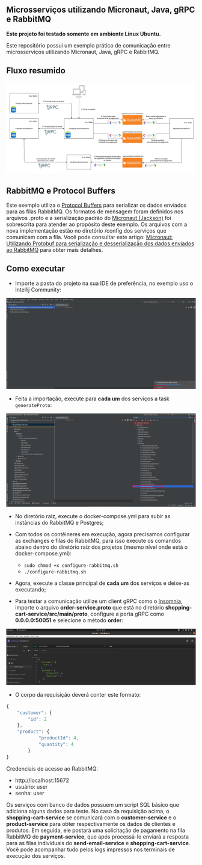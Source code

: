 ## Microsserviços utilizando Micronaut, Java, gRPC e RabbitMQ

**Este projeto foi testado somente em ambiente Linux Ubuntu.**

Este repositório possui um exemplo prático de comunicação entre microsserviços utilizando Micronaut, Java, gRPC e RabbitMQ. 

## Fluxo resumido

<img src="./img/grpc-microsservices-schema.png" alt="Schema"/>

## RabbitMQ e Protocol Buffers

Este exemplo utiliza o [Protocol Buffers](https://developers.google.com/protocol-buffers) para serializar os dados enviados para as filas RabbitMQ. Os formatos de mensagem foram definidos nos arquivos .proto e a serialização 
padrão do [Micronaut (Jackson)](https://micronaut-projects.github.io/micronaut-rabbitmq/latest/guide/#serdes) foi
sobrescrita para atender ao propósito deste exemplo. Os arquivos com a nova implementação estão no diretório /config dos serviços que comunicam com a fila. Você pode consultar este artigo: [Micronaut: Utilizando Protobuf para serialização e desserialização dos dados enviados ao RabbitMQ](https://tonyaugusto.medium.com/micronaut-utilizando-protobuf-para-serializa%C3%A7%C3%A3o-e-desserializa%C3%A7%C3%A3o-dos-dados-enviados-ao-rabbitmq-aca71d1897bd) para obter mais detalhes.


## Como executar

- Importe a pasta do projeto na sua IDE de preferência, no exemplo uso o Intellij Community:

<img src="./img/import-project.png" alt="Import project"/>


- Feita a importação, execute para **cada um** dos serviços a task `generateProto`:

<img src="./img/execute-generate-proto.png" alt="Execute generate proto"/>

- No diretório raiz, execute o docker-compose.yml para subir as instâncias do RabbitMQ e Postgres;

- Com todos os contêineres em execução, agora precisamos configurar as exchanges e filas do RabbitMQ, para isso
execute os comandos abaixo dentro do diretório raiz dos projetos (mesmo nível onde está o docker-compose.yml):
    - `sudo chmod +x configure-rabbitmq.sh`
    - `./configure-rabbitmq.sh`

- Agora, execute a classe principal de **cada um** dos serviços e deixe-as executando;

- Para testar a comunicação utilize um client gRPC como o [Insomnia](https://insomnia.rest/), importe o arquivo
**order-service.proto** que está no diretório **shopping-cart-service/src/main/proto**, configure a porta gRPC como **0.0.0.0:50051** e selecione o método **order**:

<img src="./img/dashboard-insomnia.png" alt="Import proto client gRPC"/>


-  O corpo da requisição deverá conter este formato:
``` javascript
{
    "customer": {
	    "id": 2
	},
	"product": {
			"productId": 4,
			"quantity": 4
		}
}
```

Credenciais de acesso ao RabbitMQ:
 - http://localhost:15672
 - usuário: user
 - senha: user

Os serviços com banco de dados possuem um script SQL básico que adiciona alguns dados para teste. No caso da requisição acima, o **shopping-cart-service** se comunicará com o **customer-service** e o **product-service** para obter respectivamente os dados de clientes e produtos. Em seguida, ele postará uma solicitação de pagamento
na fila RabbitMQ do **payment-service**, que após processá-lo enviará a resposta para as filas individuais do
**send-email-service** e **shopping-cart-service**. Você pode acompanhar tudo pelos logs impressos nos terminais de
execução dos serviços.
